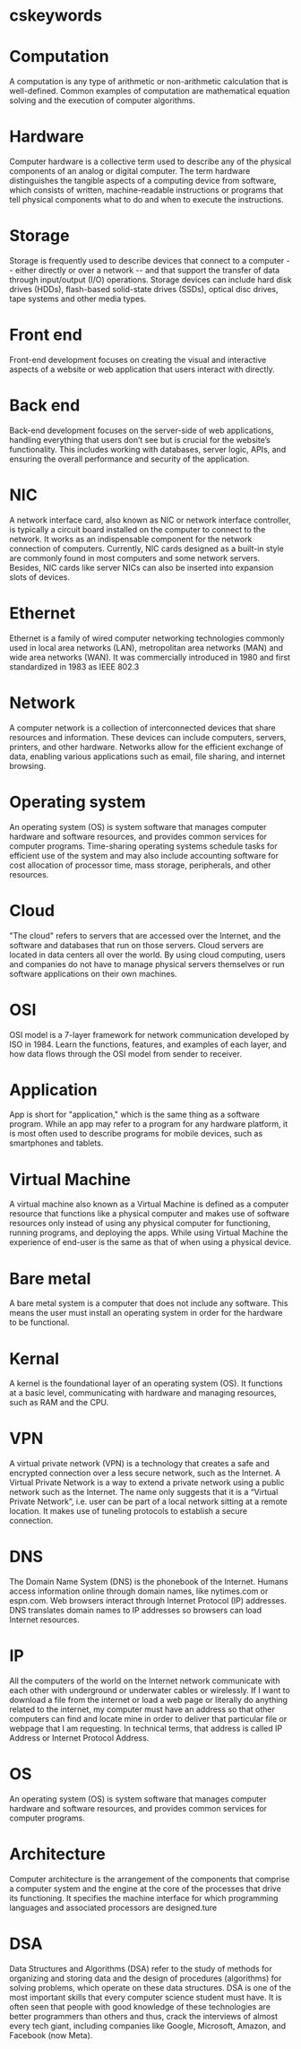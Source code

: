 # cskeywords
# Computation
A computation is any type of arithmetic or non-arithmetic calculation that is well-defined. Common examples of computation are mathematical equation solving and the execution of computer algorithms.
# Hardware
Computer hardware is a collective term used to describe any of the physical components of an analog or digital computer. The term hardware distinguishes the tangible aspects of a computing device from software, which consists of written, machine-readable instructions or programs that tell physical components what to do and when to execute the instructions.
# Storage
Storage is frequently used to describe devices that connect to a computer -- either directly or over a network -- and that support the transfer of data through input/output (I/O) operations. Storage devices can include hard disk drives (HDDs), flash-based solid-state drives (SSDs), optical disc drives, tape systems and other media types.
# Front end 
Front-end development focuses on creating the visual and interactive aspects of a website or web application that users interact with directly.
# Back end
Back-end development focuses on the server-side of web applications, handling everything that users don’t see but is crucial for the website’s functionality. This includes working with databases, server logic, APIs, and ensuring the overall performance and security of the application.
# NIC
A network interface card, also known as NIC or network interface controller, is typically a circuit board installed on the computer to connect to the network. It works as an indispensable component for the network connection of computers. Currently, NIC cards designed as a built-in style are commonly found in most computers and some network servers. Besides, NIC cards like server NICs can also be inserted into expansion slots of devices.
# Ethernet
Ethernet is a family of wired computer networking technologies commonly used in local area networks (LAN), metropolitan area networks (MAN) and wide area networks (WAN). It was commercially introduced in 1980 and first standardized in 1983 as IEEE 802.3
# Network
A computer network is a collection of interconnected devices that share resources and information. These devices can include computers, servers, printers, and other hardware. Networks allow for the efficient exchange of data, enabling various applications such as email, file sharing, and internet browsing.
# Operating system
An operating system (OS) is system software that manages computer hardware and software resources, and provides common services for computer programs.
Time-sharing operating systems schedule tasks for efficient use of the system and may also include accounting software for cost allocation of processor time, mass storage, peripherals, and other resources.
# Cloud
"The cloud" refers to servers that are accessed over the Internet, and the software and databases that run on those servers. Cloud servers are located in data centers all over the world. By using cloud computing, users and companies do not have to manage physical servers themselves or run software applications on their own machines.
# OSI
OSI model is a 7-layer framework for network communication developed by ISO in 1984. Learn the functions, features, and examples of each layer, and how data flows through the OSI model from sender to receiver. 
# Application
App is short for "application," which is the same thing as a software program. While an app may refer to a program for any hardware platform, it is most often used to describe programs for mobile devices, such as smartphones and tablets.
# Virtual Machine
A virtual machine also known as a Virtual Machine is defined as a computer resource that functions like a physical computer and makes use of software resources only instead of using any physical computer for functioning, running programs, and deploying the apps. While using Virtual Machine the experience of end-user is the same as that of when using a physical device.
# Bare metal
A bare metal system is a computer that does not include any software. This means the user must install an operating system in order for the hardware to be functional.
# Kernal
A kernel is the foundational layer of an operating system (OS). It functions at a basic level, communicating with hardware and managing resources, such as RAM and the CPU.
# VPN
A virtual private network (VPN) is a technology that creates a safe and encrypted connection over a less secure network, such as the Internet. A Virtual Private Network is a way to extend a private network using a public network such as the Internet. The name only suggests that it is a “Virtual Private Network”, i.e. user can be part of a local network sitting at a remote location. It makes use of tuneling protocols to establish a secure connection.
# DNS
The Domain Name System (DNS) is the phonebook of the Internet. Humans access information online through domain names, like nytimes.com or espn.com. Web browsers interact through Internet Protocol (IP) addresses. DNS translates domain names to IP addresses so browsers can load Internet resources.
# IP
All the computers of the world on the Internet network communicate with each other with underground or underwater cables or wirelessly. If I want to download a file from the internet or load a web page or literally do anything related to the internet, my computer must have an address so that other computers can find and locate mine in order to deliver that particular file or webpage that I am requesting. In technical terms, that address is called IP Address or Internet Protocol Address.
# OS
An operating system (OS) is system software that manages computer hardware and software resources, and provides common services for computer programs.
# Architecture 
Computer architecture is the arrangement of the components that comprise a computer system and the engine at the core of the processes that drive its functioning. It specifies the machine interface for which programming languages and associated processors are designed.ture
# DSA
Data Structures and Algorithms (DSA) refer to the study of methods for organizing and storing data and the design of procedures (algorithms) for solving problems, which operate on these data structures. DSA is one of the most important skills that every computer science student must have. It is often seen that people with good knowledge of these technologies are better programmers than others and thus, crack the interviews of almost every tech giant, including companies like Google, Microsoft, Amazon, and Facebook (now Meta).
